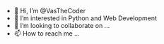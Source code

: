 - 👋 Hi, I’m @VasTheCoder
- 👀 I’m interested in Python and Web Development
- 💞️ I’m looking to collaborate on ...
- 📫 How to reach me ...

<!---
VasTheCoder/VasTheCoder is a ✨ special ✨ repository because its `README.md` (this file) appears on your GitHub profile.
You can click the Preview link to take a look at your changes.
--->
